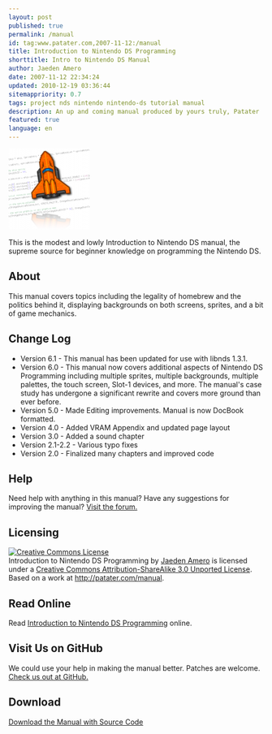 ```yaml
---
layout: post
published: true
permalink: /manual
id: tag:www.patater.com,2007-11-12:/manual
title: Introduction to Nintendo DS Programming
shorttitle: Intro to Nintendo DS Manual
author: Jaeden Amero
date: 2007-11-12 22:34:24
updated: 2010-12-19 03:36:44
sitemappriority: 0.7
tags: project nds nintendo nintendo-ds tutorial manual
description: An up and coming manual produced by yours truly, Patater
featured: true
language: en
---
```

![Orange Spaceship flying over code](/images/rocket-code.png)

<p>This is the modest and lowly Introduction to Nintendo DS manual, the
supreme source for beginner knowledge on programming the Nintendo
DS.</p>
<!--break-->

<h2>About</h2>
<p>This manual covers topics including the legality of homebrew and the
politics behind it, displaying backgrounds on both screens, sprites,
and a bit of game mechanics.</p>

<h2>Change Log</h2>
<ul>
<li>Version 6.1 - This manual has been updated for use with libnds
1.3.1.</li>
<li>Version 6.0 - This manual now covers additional aspects of Nintendo
DS Programming including multiple sprites, multiple backgrounds,
multiple palettes, the touch screen, Slot-1 devices, and more. The
manual's case study has undergone a significant rewrite and covers more
ground than ever before.</li>
<li>Version 5.0 - Made Editing improvements. Manual is now DocBook
formatted.</li>
<li>Version 4.0 - Added VRAM Appendix and updated page layout</li>
<li>Version 3.0 - Added a sound chapter</li>
<li>Version 2.1-2.2 - Various typo fixes</li>
<li>Version 2.0 - Finalized many chapters and improved code</li>
</ul>

<h2>Help</h2>
<p>Need help with anything in this manual? Have any suggestions for
improving the manual? <a
href="http://forum.gbadev.org/viewforum.php?f=24">Visit the forum.</a>
</p>

<h2>Licensing</h2>
<p>
<a rel="license" href="http://creativecommons.org/licenses/by-sa/3.0/deed.en_US"><img alt="Creative Commons License" style="border-width:0" src="http://i.creativecommons.org/l/by-sa/3.0/88x31.png" /></a><br /><span xmlns:dct="http://purl.org/dc/terms/" property="dct:title">Introduction to Nintendo DS Programming</span> by <a xmlns:cc="http://creativecommons.org/ns#" href="http://patater.com/contact" property="cc:attributionName" rel="cc:attributionURL">Jaeden Amero</a> is licensed under a <a rel="license" href="http://creativecommons.org/licenses/by-sa/3.0/deed.en_US">Creative Commons Attribution-ShareAlike 3.0 Unported License</a>.<br />Based on a work at <a xmlns:dct="http://purl.org/dc/terms/" href="http://patater.com/manual" rel="dct:source">http://patater.com/manual</a>.</p>

<h2>Read Online</h2>
<p>Read <a href="/files/projects/manual/manual.html">Introduction to Nintendo DS Programming</a> online.
</p>

<h2>Visit Us on GitHub</h2>
<p>We could use your help in making the manual better. Patches are welcome. <a href="https://github.com/Patater/manual">Check us out at GitHub.</a></p>

<div>
<h2>Download</h2>
<a href="/projects/manual.zip">Download the Manual
with Source Code</a>
</div>
